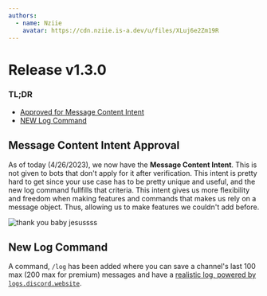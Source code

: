 ```yaml
---
authors:
  - name: Nziie
    avatar: https://cdn.nziie.is-a.dev/u/files/XLuj6e2Zm19R
---
```


# Release v1.3.0

### TL;DR
  - [Approved for Message Content Intent](#message-content-intent-approval)
  - [NEW Log Command](#new-log-command)

## Message Content Intent Approval
As of today (4/26/2023), we now have
the **Message Content Intent**. This is not given to bots that don't apply for it after verification. This intent is pretty hard to get since your use case has to be pretty unique and useful, and the new log command fullfills that criteria. This intent gives us more flexibility and freedom when making features and commands that makes us rely on a message object. Thus, allowing us to make features we couldn't add before. 

![*thank you baby jesussss*](https://user-images.githubusercontent.com/106406461/234741712-54503940-2d5f-4a28-9d67-1340cc5ae3cf.jpeg)


## New Log Command
A command, `/log` has been added where you can save a channel's last 100 max (200 max for premium) messages and have a [realistic log, powered by `logs.discord.website`](https://logs.discord.website).
